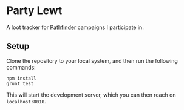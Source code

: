 # Party Lewt

A loot tracker for [Pathfinder](http://paizo.com/pathfinderRPG)
campaigns I participate in.


## Setup

Clone the repository to your local system, and then run the following
commands:

    npm install
    grunt test

This will start the development server, which you can then reach on
`localhost:8010`.
